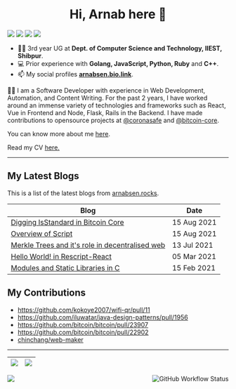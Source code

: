 
<h1 align="center">Hi, Arnab here 👋</h1>

<p align="center" style="display: inline">
<a href="https://arnabsen.rocks/"><img src="https://img.shields.io/badge/BLOG-arnabsen.rocks-lightgrey/?style=for-the-badge&color=fedcba"></a>
<img src="https://img.shields.io/github/followers/arnabsen1729?style=for-the-badge">
<img src="https://img.shields.io/github/stars/arnabsen1729?style=for-the-badge">
<a href="https://www.linkedin.com/in/arnab-sen-b6950a194/"><img src="https://img.shields.io/badge/-Arnab-blue?style=for-the-badge&logo=Linkedin&logoColor=white&link=https://www.linkedin.com/in/arnab-sen-b6950a194/)](https://www.linkedin.com/in/arnab-sen-b6950a194/"></a>
</p>


- 👨‍🎓 3rd year UG at **Dept. of Computer Science and Technology, IIEST, Shibpur**.
- 💻 Prior experience with **Golang, JavaScript, Python, Ruby** and **C++**.
- 📫 My social profiles [**arnabsen.bio.link**](https://arnabsen.bio.link/).

👨‍💻 I am a Software Developer with experience in Web Development, Automation, and Content Writing. For the past 2 years, I have worked around an immense variety of technologies and frameworks such as React, Vue in Frontend and Node, Flask, Rails in the Backend. I have made contributions to opensource projects at [@coronasafe](https://github.com/coronasafe) and [@bitcoin-core](https://github.com/bitcoin).

You can know more about me [here](https://arnabsen.netlify.app/about).

Read my CV <a href="https://arnabsen.netlify.app/resume.pdf">here.</a>

<hr>

## My Latest Blogs

This is a list of the latest blogs from [arnabsen.rocks](https://arnabsen.netlify.app).

| Blog | Date |
| --- | --- |
| [Digging IsStandard in Bitcoin Core](https://arnabsen.netlify.app/posts/digging-isstandard/) | 15 Aug 2021 |
| [Overview of Script](https://arnabsen.netlify.app/posts/overview-of-script/) | 15 Aug 2021 |
| [Merkle Trees and it's role in decentralised web](https://arnabsen.netlify.app/posts/merkle_trees/) | 13 Jul 2021 |
| [Hello World! in Rescript-React](https://arnabsen.netlify.app/posts/rescript-react-hello-world/) | 05 Mar 2021 |
| [Modules and Static Libraries in C](https://arnabsen.netlify.app/posts/modules_libraries_c/) | 15 Feb 2021 |

## My Contributions

- https://github.com/kokoye2007/wifi-qr/pull/11
- https://github.com/iluwatar/java-design-patterns/pull/1956
- https://github.com/bitcoin/bitcoin/pull/23907
- https://github.com/bitcoin/bitcoin/pull/22902
- [chinchang/web-maker](https://github.com/chinchang/web-maker/pulls?q=is%3Apr+author%3Aarnabsen1729+)

<hr>

|<img src="https://github-readme-stats.vercel.app/api?username=arnabsen1729&show_icons=true&theme=radical&text_color=fff&title_color=F58B02&icon_color=F58B02"/>|<img src="https://github-readme-streak-stats.herokuapp.com/?user=arnabsen1729&theme=dark&hide_border=true"/>|
|---|---|
<img src="https://activity-graph.herokuapp.com/graph?username=arnabsen1729&theme=github" />

<img alt="GitHub Workflow Status" src="https://img.shields.io/github/workflow/status/arnabsen1729/arnabsen1729/Build%20README?style=for-the-badge" align="right">
